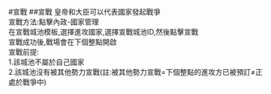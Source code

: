 #宣戰
##宣戰
皇帝和大臣可以代表國家發起戰爭  
宣戰方法:點擊內政-國家管理  
在宣戰城池模板,選擇進攻國家,選擇宣戰城池ID,然後點擊宣戰  
宣戰成功後,戰場會在下個整點開啟  
宣戰前提:  
1.該城池不屬於自己國家  
2.該城池沒有被其他勢力宣戰(註:被其他勢力宣戰=下個整點的進攻方已被預訂≠正處於戰爭中)  